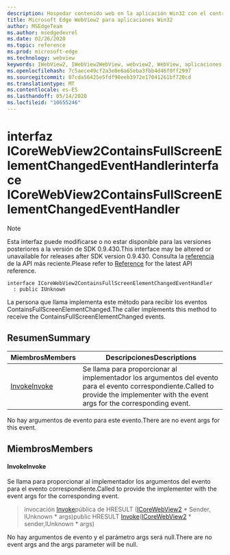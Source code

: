 ```yaml
---
description: Hospedar contenido web en la aplicación Win32 con el control Microsoft Edge WebView2
title: Microsoft Edge WebView2 para aplicaciones Win32
author: MSEdgeTeam
ms.author: msedgedevrel
ms.date: 02/26/2020
ms.topic: reference
ms.prod: microsoft-edge
ms.technology: webview
keywords: IWebView2, IWebView2WebView, webview2, WebView, aplicaciones Win32, Win32, Edge, ICoreWebView2, ICoreWebView2Host, control de explorador, HTML Edge
ms.openlocfilehash: 7c5aece49cf2a3e8e6a65eba3fbb4d46f0ff2997
ms.sourcegitcommit: 07cda56425e5fdf90eeb3972e17041261bf720cd
ms.translationtype: MT
ms.contentlocale: es-ES
ms.lasthandoff: 05/14/2020
ms.locfileid: "10655246"
---
```

# <span data-ttu-id="92958-104">interfaz ICoreWebView2ContainsFullScreenElementChangedEventHandler</span><span class="sxs-lookup"><span data-stu-id="92958-104">interface ICoreWebView2ContainsFullScreenElementChangedEventHandler</span></span> 

> [!NOTE]
> <span data-ttu-id="92958-105">Esta interfaz puede modificarse o no estar disponible para las versiones posteriores a la versión de SDK 0.9.430.</span><span class="sxs-lookup"><span data-stu-id="92958-105">This interface may be altered or unavailable for releases after SDK version 0.9.430.</span></span> <span data-ttu-id="92958-106">Consulta la [referencia](../../../webview2-api-reference.md) de la API más reciente.</span><span class="sxs-lookup"><span data-stu-id="92958-106">Please refer to [Reference](../../../webview2-api-reference.md) for the latest API reference.</span></span>

```
interface ICoreWebView2ContainsFullScreenElementChangedEventHandler
  : public IUnknown
```

<span data-ttu-id="92958-107">La persona que llama implementa este método para recibir los eventos ContainsFullScreenElementChanged.</span><span class="sxs-lookup"><span data-stu-id="92958-107">The caller implements this method to receive the ContainsFullScreenElementChanged events.</span></span>

## <span data-ttu-id="92958-108">Resumen</span><span class="sxs-lookup"><span data-stu-id="92958-108">Summary</span></span>

 <span data-ttu-id="92958-109">Miembros</span><span class="sxs-lookup"><span data-stu-id="92958-109">Members</span></span>                        | <span data-ttu-id="92958-110">Descripciones</span><span class="sxs-lookup"><span data-stu-id="92958-110">Descriptions</span></span>
--------------------------------|---------------------------------------------
[<span data-ttu-id="92958-111">Invoke</span><span class="sxs-lookup"><span data-stu-id="92958-111">Invoke</span></span>](#invoke) | <span data-ttu-id="92958-112">Se llama para proporcionar al implementador los argumentos del evento para el evento correspondiente.</span><span class="sxs-lookup"><span data-stu-id="92958-112">Called to provide the implementer with the event args for the corresponding event.</span></span>

<span data-ttu-id="92958-113">No hay argumentos de evento para este evento.</span><span class="sxs-lookup"><span data-stu-id="92958-113">There are no event args for this event.</span></span>

## <span data-ttu-id="92958-114">Miembros</span><span class="sxs-lookup"><span data-stu-id="92958-114">Members</span></span>

#### <span data-ttu-id="92958-115">Invoke</span><span class="sxs-lookup"><span data-stu-id="92958-115">Invoke</span></span> 

<span data-ttu-id="92958-116">Se llama para proporcionar al implementador los argumentos del evento para el evento correspondiente.</span><span class="sxs-lookup"><span data-stu-id="92958-116">Called to provide the implementer with the event args for the corresponding event.</span></span>

> <span data-ttu-id="92958-117">invocación [Invoke](#invoke)pública de HRESULT ([ICoreWebView2](ICoreWebView2.md) \* Sender, IUnknown \* args)</span><span class="sxs-lookup"><span data-stu-id="92958-117">public HRESULT [Invoke](#invoke)([ICoreWebView2](ICoreWebView2.md) \* sender,IUnknown \* args)</span></span>

<span data-ttu-id="92958-118">No hay argumentos de evento y el parámetro args será null.</span><span class="sxs-lookup"><span data-stu-id="92958-118">There are no event args and the args parameter will be null.</span></span>

